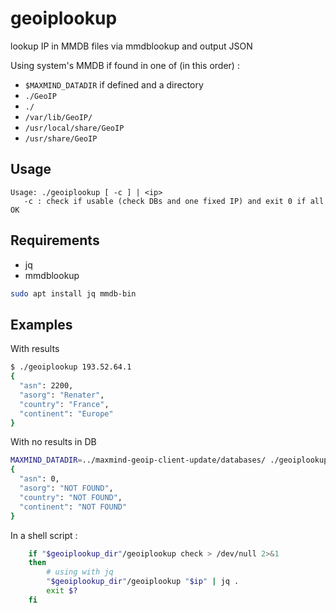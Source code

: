 # geoiplookup 

lookup IP in MMDB files via mmdblookup and output JSON

Using system's MMDB if found in one of (in this order) :

- `$MAXMIND_DATADIR` if defined and a directory
- `./GeoIP`
- `./`
- `/var/lib/GeoIP/`
- `/usr/local/share/GeoIP`
- `/usr/share/GeoIP`

## Usage

```
Usage: ./geoiplookup [ -c ] | <ip>
   -c : check if usable (check DBs and one fixed IP) and exit 0 if all OK

```

## Requirements 

- jq
- mmdblookup

```bash
sudo apt install jq mmdb-bin
```

## Examples

With results
```bash
$ ./geoiplookup 193.52.64.1
{
  "asn": 2200,
  "asorg": "Renater",
  "country": "France",
  "continent": "Europe"
}
```

With no results in DB
```bash
MAXMIND_DATADIR=../maxmind-geoip-client-update/databases/ ./geoiplookup 193.52.64.1
{
  "asn": 0,
  "asorg": "NOT FOUND",
  "country": "NOT FOUND",
  "continent": "NOT FOUND"
}
```

In a shell script : 
```bash
    if "$geoiplookup_dir"/geoiplookup check > /dev/null 2>&1
    then
        # using with jq
        "$geoiplookup_dir"/geoiplookup "$ip" | jq .
        exit $?
    fi
```

